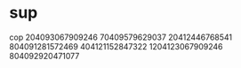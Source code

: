 # sup
cop
204093067909246 70409579629037 20412446768541 804091281572469 404121152847322 1204123067909246 804092920471077
